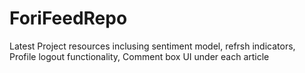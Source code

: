 # ForiFeedRepo
Latest Project resources inclusing sentiment model, refrsh indicators, Profile logout functionality, Comment box UI under each article
